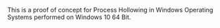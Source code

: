 This is a proof of concept for Process Hollowing in Windows Operating Systems performed on Windows 10 64 Bit.

